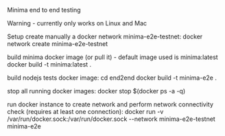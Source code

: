 Minima end to end testing


Warning - currently only works on Linux and Mac

Setup
create manually a docker network minima-e2e-testnet:
   docker network create minima-e2e-testnet

build minima docker image (or pull it) - default image used is minima:latest
   docker build -t minima:latest .

build nodejs tests docker image:
   cd end2end
   docker build -t minima-e2e .

stop all running docker images:
   docker stop $(docker ps -a -q)

run docker instance to create network and perform network connectivity check (requires at least one connection):
   docker run -v /var/run/docker.sock:/var/run/docker.sock --network minima-e2e-testnet minima-e2e
 
 
